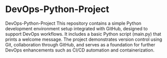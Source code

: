 # DevOps-Python-Project
DevOps-Python-Project
This repository contains a simple Python development environment setup integrated with GitHub, designed to support DevOps workflows. It includes a basic Python script (main.py) that prints a welcome message. 
The project demonstrates version control using Git, collaboration through GitHub, and serves as a foundation for further DevOps enhancements such as CI/CD automation and containerization.
